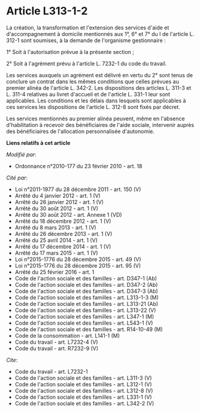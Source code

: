 # Article L313-1-2

La création, la transformation et l'extension des services d'aide et d'accompagnement à domicile mentionnés aux 1°, 6° et 7°
du I de l'article L. 312-1 sont soumises, à la demande de l'organisme gestionnaire : 

1° Soit à l'autorisation prévue à la présente section ; 

2° Soit à l'agrément prévu à l'article L. 7232-1 du code du travail. 

Les services auxquels un agrément est délivré en vertu du 2° sont tenus de conclure un contrat dans les mêmes conditions que
celles prévues au premier alinéa de l'article L. 342-2. Les dispositions des articles L. 311-3 et L. 311-4 relatives au
livret d'accueil et de l'article L. 331-1 leur sont applicables. Les conditions et les délais dans lesquels sont applicables
à ces services les dispositions de l'article L. 312-8 sont fixés par décret. 

Les services mentionnés au premier alinéa peuvent, même en l'absence d'habilitation à recevoir des bénéficiaires de l'aide
sociale, intervenir auprès des bénéficiaires de l'allocation personnalisée d'autonomie.

**Liens relatifs à cet article**

_Modifié par_:

  - Ordonnance n°2010-177 du 23 février 2010 - art. 18

_Cité par_:

  - Loi n°2011-1977 du 28 décembre 2011 - art. 150 (V)
  - Arrêté du 4 janvier 2012 - art. 1 (V)
  - Arrêté du 26 janvier 2012 - art. 1 (V)
  - Arrêté du 30 août 2012 - art. 1 (V)
  - Arrêté du 30 août 2012 - art. Annexe 1 (VD)
  - Arrêté du 18 décembre 2012 - art. 1 (V)
  - Arrêté du 8 mars 2013 - art. 1 (V)
  - Arrêté du 26 décembre 2013 - art. 1 (V)
  - Arrêté du 25 avril 2014 - art. 1 (V)
  - Arrêté du 17 décembre 2014 - art. 1 (V)
  - Arrêté du 17 mars 2015 - art. 1 (V)
  - Loi n°2015-1776 du 28 décembre 2015 - art. 49 (V)
  - Loi n°2015-1776 du 28 décembre 2015 - art. 95 (V)
  - Arrêté du 25 février 2016 - art. 1
  - Code de l'action sociale et des familles - art. D347-1 (Ab)
  - Code de l'action sociale et des familles - art. D347-2 (Ab)
  - Code de l'action sociale et des familles - art. D347-3 (Ab)
  - Code de l'action sociale et des familles - art. L313-1-3 (M)
  - Code de l'action sociale et des familles - art. L313-21 (Ab)
  - Code de l'action sociale et des familles - art. L313-22 (V)
  - Code de l'action sociale et des familles - art. L347-1 (M)
  - Code de l'action sociale et des familles - art. L543-1 (V)
  - Code de l'action sociale et des familles - art. R14-10-49 (M)
  - Code de la consommation - art. L141-1 (M)
  - Code du travail - art. L7232-4 (V)
  - Code du travail - art. R7232-9 (V)

_Cite_:

  - Code du travail - art. L7232-1
  - Code de l'action sociale et des familles - art. L311-3 (V)
  - Code de l'action sociale et des familles - art. L312-1 (V)
  - Code de l'action sociale et des familles - art. L312-8 (V)
  - Code de l'action sociale et des familles - art. L331-1 (V)
  - Code de l'action sociale et des familles - art. L342-2 (V)
